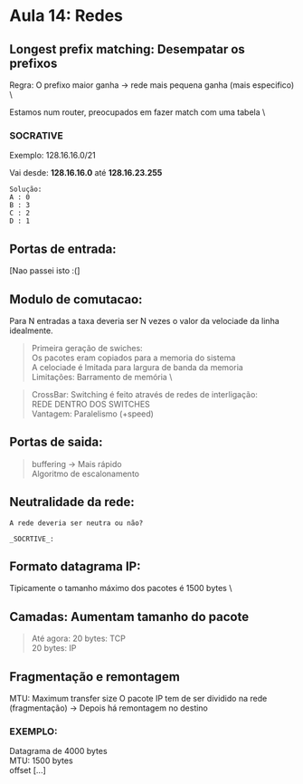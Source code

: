 # Aula 14: Redes

## Longest prefix matching: Desempatar os prefixos

Regra: O prefixo maior ganha -> rede mais pequena ganha (mais especifico) \

Estamos num router, preocupados em fazer match com uma tabela \

### SOCRATIVE

Exemplo:
128.16.16.0/21

Vai desde: **128.16.16.0** até **128.16.23.255**

```
Solução:
A : 0
B : 3
C : 2
D : 1
```

## Portas de entrada:

[Nao passei isto :(]

## Modulo de comutacao:

Para N entradas a taxa deveria ser N vezes o valor da velociade da linha idealmente.

> Primeira geração de swiches: \
> Os pacotes eram copiados para a memoria do sistema \
> A celociade é lmitada para largura de banda da memoria \
> Limitações: Barramento de memória
\

> CrossBar:
> Switching é feito através de redes de interligação: \
> REDE DENTRO DOS SWITCHES \
> Vantagem: Paralelismo (+speed)

## Portas de saida:

> buffering -> Mais rápido \
> Algoritmo de escalonamento

## Neutralidade da rede:
```
A rede deveria ser neutra ou não?

_SOCRTIVE_:
```

## Formato datagrama IP:
Tipicamente o tamanho máximo dos pacotes é 1500 bytes \


## Camadas: Aumentam tamanho do pacote

> Até agora:
20 bytes: TCP \
20 bytes: IP

## Fragmentação e remontagem

MTU: Maximum transfer size
O pacote IP tem de ser dividido na rede (fragmentação) -> Depois há remontagem no destino

### EXEMPLO:

Datagrama de 4000 bytes \
MTU: 1500 bytes \
offset [...]
